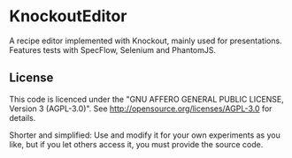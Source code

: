 KnockoutEditor
==============

A recipe editor implemented with Knockout, mainly used for presentations. Features tests with SpecFlow, Selenium and PhantomJS.

License
-------

This code is licenced under the "GNU AFFERO GENERAL PUBLIC LICENSE, Version 3 (AGPL-3.0)". See http://opensource.org/licenses/AGPL-3.0 for details. 

Shorter and simplified: Use and modify it for your own experiments as you like, but if you let others access it, you must provide the source code.
